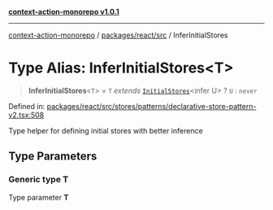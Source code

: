 [**context-action-monorepo v1.0.1**](../../../../README.md)

***

[context-action-monorepo](../../../../README.md) / [packages/react/src](../README.md) / InferInitialStores

# Type Alias: InferInitialStores\<T\>

> **InferInitialStores**&lt;`T`&gt; = `T` *extends* [`InitialStores`](InitialStores.md)\<infer U\> ? `U` : `never`

Defined in: [packages/react/src/stores/patterns/declarative-store-pattern-v2.tsx:508](https://github.com/mineclover/context-action/blob/cd08d4e3b87a65a1296f2b120f18fcabd78f2914/packages/react/src/stores/patterns/declarative-store-pattern-v2.tsx#L508)

Type helper for defining initial stores with better inference

## Type Parameters

### Generic type T

Type parameter **T**
